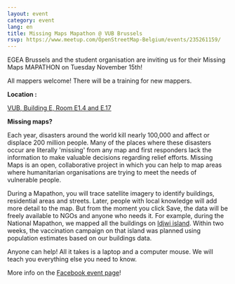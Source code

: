 ```yaml
---
layout: event
category: event
lang: en
title: Missing Maps Mapathon @ VUB Brussels
rsvp: https://www.meetup.com/OpenStreetMap-Belgium/events/235261159/
---
```

EGEA Brussels and the student organisation are inviting us for their Missing Maps MAPATHON on Tuesday November 15th!

All mappers welcome! There will be a training for new mappers. 

**Location :**

[VUB, Building E, Room E1.4 and E.17](http://www.openstreetmap.org/way/34580893#map=19/50.82148/4.39552)

**Missing maps?**

Each year, disasters around the world kill nearly 100,000 and affect or displace 200 million people. Many of the places where these disasters occur are literally 'missing' from any map and first responders lack the information to make valuable decisions regarding relief efforts. Missing Maps is an open, collaborative project in which you can help to map areas where humanitarian organisations are trying to meet the needs of vulnerable people.

During a Mapathon, you will trace satellite imagery to identify buildings, residential areas and streets. Later, people with local knowledge will add more detail to the map. But from the moment you click Save, the data will be freely available to NGOs and anyone who needs it. For example, during the National Mapathon, we mapped all the buildings on [Idjwi island](http://tools.geofabrik.de/mc/#16/-2.1048/29.0404&num=2&mt0=mapnik-humanitarian&mt1=google-map). Within two weeks, the vaccination campaign on that island was planned using population estimates based on our buildings data.

Anyone can help! All it takes is a laptop and a computer mouse. We will teach you everything else you need to know.

More info on the [Facebook event page](https://www.facebook.com/events/210063192753919/)!
